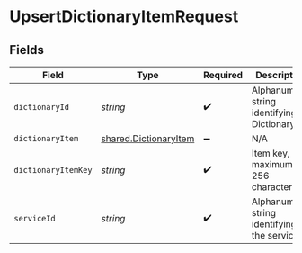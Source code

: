 # UpsertDictionaryItemRequest


## Fields

| Field                                                          | Type                                                           | Required                                                       | Description                                                    | Example                                                        |
| -------------------------------------------------------------- | -------------------------------------------------------------- | -------------------------------------------------------------- | -------------------------------------------------------------- | -------------------------------------------------------------- |
| `dictionaryId`                                                 | *string*                                                       | :heavy_check_mark:                                             | Alphanumeric string identifying a Dictionary.                  | 3vjTN8v1O7nOAY7aNDGOL                                          |
| `dictionaryItem`                                               | [shared.DictionaryItem](../../models/shared/dictionaryitem.md) | :heavy_minus_sign:                                             | N/A                                                            |                                                                |
| `dictionaryItemKey`                                            | *string*                                                       | :heavy_check_mark:                                             | Item key, maximum 256 characters.                              | test-key                                                       |
| `serviceId`                                                    | *string*                                                       | :heavy_check_mark:                                             | Alphanumeric string identifying the service.                   | SU1Z0isxPaozGVKXdv0eY                                          |